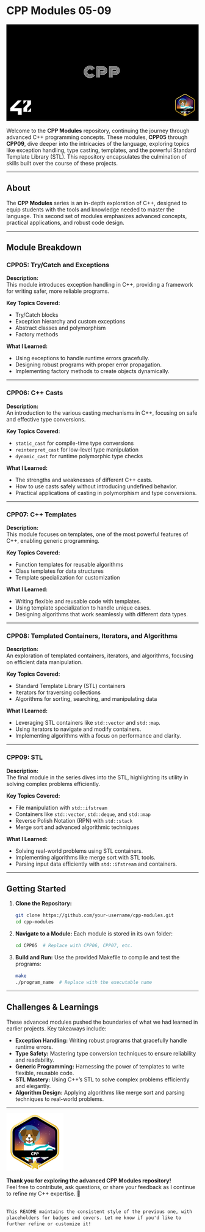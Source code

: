 # CPP Modules 05-09

![CPP Modules Cover](imgs/cover-cpp-bonus.png)

Welcome to the **CPP Modules** repository, continuing the journey through advanced C++ programming concepts. These modules, **CPP05** through **CPP09**, dive deeper into the intricacies of the language, exploring topics like exception handling, type casting, templates, and the powerful Standard Template Library (STL). This repository encapsulates the culmination of skills built over the course of these projects.

---

## About

The **CPP Modules** series is an in-depth exploration of C++, designed to equip students with the tools and knowledge needed to master the language. This second set of modules emphasizes advanced concepts, practical applications, and robust code design.

---

## Module Breakdown

### **CPP05: Try/Catch and Exceptions**


**Description:**  
This module introduces exception handling in C++, providing a framework for writing safer, more reliable programs.

**Key Topics Covered:**  
- Try/Catch blocks  
- Exception hierarchy and custom exceptions  
- Abstract classes and polymorphism  
- Factory methods  

**What I Learned:**  
- Using exceptions to handle runtime errors gracefully.  
- Designing robust programs with proper error propagation.  
- Implementing factory methods to create objects dynamically.

---

### **CPP06: C++ Casts**


**Description:**  
An introduction to the various casting mechanisms in C++, focusing on safe and effective type conversions.

**Key Topics Covered:**  
- `static_cast` for compile-time type conversions  
- `reinterpret_cast` for low-level type manipulation  
- `dynamic_cast` for runtime polymorphic type checks  

**What I Learned:**  
- The strengths and weaknesses of different C++ casts.  
- How to use casts safely without introducing undefined behavior.  
- Practical applications of casting in polymorphism and type conversions.

---

### **CPP07: C++ Templates**


**Description:**  
This module focuses on templates, one of the most powerful features of C++, enabling generic programming.

**Key Topics Covered:**  
- Function templates for reusable algorithms  
- Class templates for data structures  
- Template specialization for customization  

**What I Learned:**  
- Writing flexible and reusable code with templates.  
- Using template specialization to handle unique cases.  
- Designing algorithms that work seamlessly with different data types.

---

### **CPP08: Templated Containers, Iterators, and Algorithms**


**Description:**  
An exploration of templated containers, iterators, and algorithms, focusing on efficient data manipulation.

**Key Topics Covered:**  
- Standard Template Library (STL) containers  
- Iterators for traversing collections  
- Algorithms for sorting, searching, and manipulating data  

**What I Learned:**  
- Leveraging STL containers like `std::vector` and `std::map`.  
- Using iterators to navigate and modify containers.  
- Implementing algorithms with a focus on performance and clarity.

---

### **CPP09: STL**


**Description:**  
The final module in the series dives into the STL, highlighting its utility in solving complex problems efficiently.

**Key Topics Covered:**  
- File manipulation with `std::ifstream`  
- Containers like `std::vector`, `std::deque`, and `std::map`  
- Reverse Polish Notation (RPN) with `std::stack`  
- Merge sort and advanced algorithmic techniques  

**What I Learned:**  
- Solving real-world problems using STL containers.  
- Implementing algorithms like merge sort with STL tools.  
- Parsing input data efficiently with `std::ifstream` and containers.

---

## Getting Started

1. **Clone the Repository:**
   ```bash
   git clone https://github.com/your-username/cpp-modules.git
   cd cpp-modules
   ```

2. **Navigate to a Module:**
   Each module is stored in its own folder:
   ```bash
   cd CPP05  # Replace with CPP06, CPP07, etc.
   ```

3. **Build and Run:**
   Use the provided Makefile to compile and test the programs:
   ```bash
   make
   ./program_name  # Replace with the executable name
   ```

---

## Challenges & Learnings

These advanced modules pushed the boundaries of what we had learned in earlier projects. Key takeaways include:

- **Exception Handling:** Writing robust programs that gracefully handle runtime errors.  
- **Type Safety:** Mastering type conversion techniques to ensure reliability and readability.  
- **Generic Programming:** Harnessing the power of templates to write flexible, reusable code.  
- **STL Mastery:** Using C++’s STL to solve complex problems efficiently and elegantly.  
- **Algorithm Design:** Applying algorithms like merge sort and parsing techniques to real-world problems.

---

![CPP Modules Badge](imgs/cppm.png)

**Thank you for exploring the advanced CPP Modules repository!**  
Feel free to contribute, ask questions, or share your feedback as I continue to refine my C++ expertise. 🚀
``` 

This README maintains the consistent style of the previous one, with placeholders for badges and covers. Let me know if you'd like to further refine or customize it!
